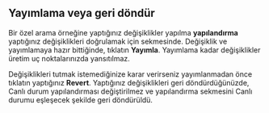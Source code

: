 ## <a name="publish-or-revert"></a>Yayımlama veya geri döndür
Bir özel arama örneğine yaptığınız değişiklikler yapılma **yapılandırma** yaptığınız değişiklikleri doğrulamak için sekmesinde. Değişiklik ve yayımlamaya hazır bittiğinde, tıklatın **Yayımla**. Yayımlama kadar değişiklikler üretim uç noktalarınızda yansıtılmaz.

Değişiklikleri tutmak istemediğinize karar verirseniz yayımlanmadan önce tıklatın yaptığınız **Revert**. Yaptığınız değişiklikleri geri döndürdüğünüzde, Canlı durum yapılandırması değiştirilmez ve yapılandırma sekmesini Canlı durumu eşleşecek şekilde geri döndürüldü.
